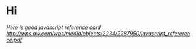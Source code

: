 # Hi

_Here is good javascript reference card http://wps.aw.com/wps/media/objects/2234/2287950/javascript_refererence.pdf_
